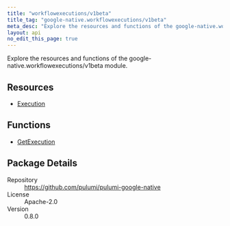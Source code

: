 ```yaml
---
title: "workflowexecutions/v1beta"
title_tag: "google-native.workflowexecutions/v1beta"
meta_desc: "Explore the resources and functions of the google-native.workflowexecutions/v1beta module."
layout: api
no_edit_this_page: true
---
```


<!-- WARNING: this file was generated by Pulumi Docs Generator. -->
<!-- Do not edit by hand unless you're certain you know what you are doing! -->

Explore the resources and functions of the google-native.workflowexecutions/v1beta module.

<h2 id="resources">Resources</h2>
<ul class="api">
    <li><a href="execution" title="Execution"><span class="symbol resource"></span>Execution</a></li>
</ul>

<h2 id="functions">Functions</h2>
<ul class="api">
    <li><a href="getexecution" title="GetExecution"><span class="symbol function"></span>GetExecution</a></li>
</ul>

<h2 id="package-details">Package Details</h2>
<dl class="package-details">
	<dt>Repository</dt>
	<dd><a href="https://github.com/pulumi/pulumi-google-native">https://github.com/pulumi/pulumi-google-native</a></dd>
	<dt>License</dt>
	<dd>Apache-2.0</dd>
	<dt>Version</dt>
	<dd>0.8.0</dd>
</dl>

